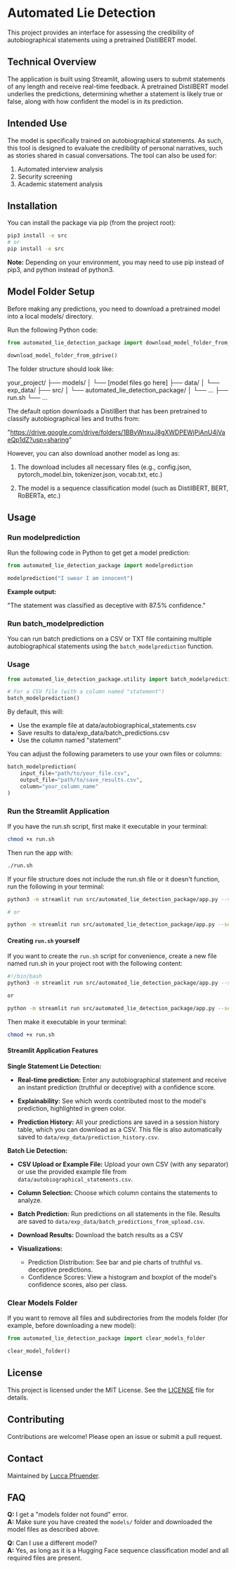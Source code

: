 # Automated Lie Detection

This project provides an interface for assessing the credibility of autobiographical statements using a pretrained DistilBERT model.

## Technical Overview

The application is built using Streamlit, allowing users to submit statements of any length and receive real-time feedback. A pretrained DistilBERT model underlies the predictions, determining whether a statement is likely true or false, along with how confident the model is in its prediction.

## Intended Use

The model is specifically trained on autobiographical statements. As such, this tool is designed to evaluate the credibility of personal narratives, such as stories shared in casual conversations. The tool can also be used for:

1. Automated interview analysis 
2. Security screening
3. Academic statement analysis 

## Installation

You can install the package via pip (from the project root):

```bash
pip3 install -e src
# or
pip install -e src
```

**Note:**
Depending on your environment, you may need to use pip instead of pip3, and python instead of python3.

## Model Folder Setup

Before making any predictions, you need to download a pretrained model into a local models/ directory.

Run the following Python code:

```python
from automated_lie_detection_package import download_model_folder_from_gdrive

download_model_folder_from_gdrive()
```

The folder structure should look like:

your_project/
├── models/
│   └── [model files go here]
├── data/
│   └── exp_data/
├── src/
│   └── automated_lie_detection_package/
│       └── ...
├── run.sh
└── ...

The default option downloads a DistilBert that has been pretrained to classify autobiographical lies and truths from: 

"https://drive.google.com/drive/folders/1BByWnxuJ8gXWDPEWjPjAnU4iVaeQp1dZ?usp=sharing"

However, you can also download another model as long as: 

1. The download includes all necessary files (e.g., config.json, pytorch_model.bin, tokenizer.json, vocab.txt, etc.)

2. The model is a sequence classification model (such as DistilBERT, BERT, RoBERTa, etc.)

## Usage

### Run modelprediction
Run the following code in Python to get get a model prediction:

```python
from automated_lie_detection_package import modelprediction

modelprediction("I swear I am innocent")
```

**Example output:**

"The statement was classified as deceptive with 87.5% confidence."

### Run batch_modelprediction

You can run batch predictions on a CSV or TXT file containing multiple autobiographical statements using the `batch_modelprediction` function.

### Usage

```python
from automated_lie_detection_package.utility import batch_modelprediction

# For a CSV file (with a column named "statement")
batch_modelprediction()
```

By default, this will:

- Use the example file at data/autobiographical_statements.csv
- Save results to data/exp_data/batch_predictions.csv
- Use the column named "statement"

You can adjust the following parameters to use your own files or columns:

```python
batch_modelprediction(
    input_file="path/to/your_file.csv",    
    output_file="path/to/save_results.csv",  
    column="your_column_name"              
)
```

### Run the Streamlit Application

If you have the run.sh script, first make it executable in your terminal: 

```bash
chmod +x run.sh
```

Then run the app with:

```bash
./run.sh
```

If your file structure does not include the run.sh file or it doesn't function, run the following in your terminal:

```bash
python3 -m streamlit run src/automated_lie_detection_package/app.py --server.port=8501

# or 

python -m streamlit run src/automated_lie_detection_package/app.py --server.port=8501
```

#### Creating `run.sh` yourself 

If you want to create the `run.sh` script for convenience, create a new file named run.sh in your project root with the following content:

```bash
#!/bin/bash
python3 -m streamlit run src/automated_lie_detection_package/app.py --server.port=8501

or 

python -m streamlit run src/automated_lie_detection_package/app.py --server.port=8501
```

Then make it executable in your terminal: 

```bash
chmod +x run.sh
```
#### Streamlit Application Features 

**Single Statement Lie Detection:**

- **Real-time prediction:** Enter any autobiographical statement and receive an instant prediction (truthful or deceptive) with a confidence score.

- **Explainability:** See which words contributed most to the model's prediction, highlighted in green color.

- **Prediction History:** All your predictions are saved in a session history table, which you can download as a CSV. This file is also automatically saved to `data/exp_data/prediction_history.csv`.

**Batch Lie Detection:**

- **CSV Upload or Example File:** Upload your own CSV (with any separator) or use the provided example file from `data/autobiographical_statements.csv`.

- **Column Selection:** Choose which column contains the statements to analyze.

- **Batch Prediction:** Run predictions on all statements in the file. Results are saved to `data/exp_data/batch_predictions_from_upload.csv`.

- **Download Results:** Download the batch results as a CSV

- **Visualizations:**
    - Prediction Distribution: See bar and pie charts of truthful vs. deceptive predictions.
    - Confidence Scores: View a histogram and boxplot of the model's confidence scores, also per class.
    
### Clear Models Folder  

If you want to remove all files and subdirectories from the models folder (for example, before downloading a new model):

```python
from automated_lie_detection_package import clear_models_folder 

clear_model_folder()
```

## License

This project is licensed under the MIT License. See the [LICENSE](../LICENSE) file for details.

## Contributing

Contributions are welcome! Please open an issue or submit a pull request.

## Contact

Maintained by [Lucca Pfruender](mailto:luccip.upn@googlemail.com).

## FAQ

**Q:** I get a "models folder not found" error.  
**A:** Make sure you have created the `models/` folder and downloaded the model files as described above.

**Q:** Can I use a different model?  
**A:** Yes, as long as it is a Hugging Face sequence classification model and all required files are present.
